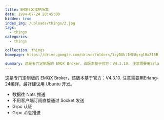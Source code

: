 ```yaml
---
title: EMQ社区维护版本
date: 1994-07-24 20:45:00
hidden: true
index_img: /uploads/things/2.jpg
tags:
  - things
categories:
  - things

collection: things
homepage: https://drive.google.com/drive/folders/1zyDOklIML8qrgl0xZ15B-40_V-LlJdbb?usp=share_link

summary: 这是专门定制版的 EMQX Broker，该版本基于官方：V4.3.10. 注意需要用Erlang-24编译。最好建议用 Ubuntu 开发。
---
```

这是专门定制版的 EMQX Broker，该版本基于官方：V4.3.10. 注意需要用Erlang-24编译。最好建议用 Ubuntu 开发。

- 数据往 Nats 推送
- 不用客户端订阅直接通过 Socket 发送
- Grpc 认证
- Grpc 消息推送
<!-- more -->
